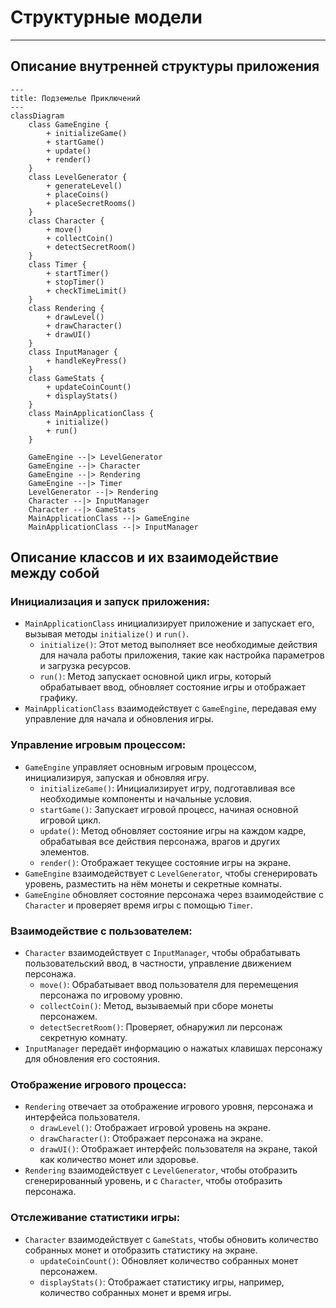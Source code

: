 # Структурные модели
----------------------------------------

## Описание внутренней структуры приложения

```mermaid
---
title: Подземелье Приключений
---
classDiagram 
    class GameEngine {
        + initializeGame()
        + startGame()
        + update()
        + render()
    }
    class LevelGenerator {
        + generateLevel()
        + placeCoins()
        + placeSecretRooms()
    }
    class Character {
        + move()
        + collectCoin()
        + detectSecretRoom()
    }
    class Timer {
        + startTimer()
        + stopTimer()
        + checkTimeLimit()
    }
    class Rendering {
        + drawLevel()
        + drawCharacter()
        + drawUI()
    }
    class InputManager {
        + handleKeyPress()
    }
    class GameStats {
        + updateCoinCount()
        + displayStats()
    }
    class MainApplicationClass {
        + initialize()
        + run()
    }

    GameEngine --|> LevelGenerator
    GameEngine --|> Character
    GameEngine --|> Rendering
    GameEngine --|> Timer
    LevelGenerator --|> Rendering
    Character --|> InputManager
    Character --|> GameStats
    MainApplicationClass --|> GameEngine
    MainApplicationClass --|> InputManager

```


## Описание классов и их взаимодействие между собой

### Инициализация и запуск приложения:

- `MainApplicationClass` инициализирует приложение и запускает его, вызывая методы `initialize()` и `run()`.
  - `initialize()`: Этот метод выполняет все необходимые действия для начала работы приложения, такие как настройка параметров и загрузка ресурсов.
  - `run()`: Метод запускает основной цикл игры, который обрабатывает ввод, обновляет состояние игры и отображает графику.
- `MainApplicationClass` взаимодействует с `GameEngine`, передавая ему управление для начала и обновления игры.

### Управление игровым процессом:

- `GameEngine` управляет основным игровым процессом, инициализируя, запуская и обновляя игру.
  - `initializeGame()`: Инициализирует игру, подготавливая все необходимые компоненты и начальные условия.
  - `startGame()`: Запускает игровой процесс, начиная основной игровой цикл.
  - `update()`: Метод обновляет состояние игры на каждом кадре, обрабатывая все действия персонажа, врагов и других элементов.
  - `render()`: Отображает текущее состояние игры на экране.
- `GameEngine` взаимодействует с `LevelGenerator`, чтобы сгенерировать уровень, разместить на нём монеты и секретные комнаты.
- `GameEngine` обновляет состояние персонажа через взаимодействие с `Character` и проверяет время игры с помощью `Timer`.

### Взаимодействие с пользователем:

- `Character` взаимодействует с `InputManager`, чтобы обрабатывать пользовательский ввод, в частности, управление движением персонажа.
  - `move()`: Обрабатывает ввод пользователя для перемещения персонажа по игровому уровню.
  - `collectCoin()`: Метод, вызываемый при сборе монеты персонажем.
  - `detectSecretRoom()`: Проверяет, обнаружил ли персонаж секретную комнату.
- `InputManager` передаёт информацию о нажатых клавишах персонажу для обновления его состояния.

### Отображение игрового процесса:

- `Rendering` отвечает за отображение игрового уровня, персонажа и интерфейса пользователя.
  - `drawLevel()`: Отображает игровой уровень на экране.
  - `drawCharacter()`: Отображает персонажа на экране.
  - `drawUI()`: Отображает интерфейс пользователя на экране, такой как количество монет или здоровье.
- `Rendering` взаимодействует с `LevelGenerator`, чтобы отобразить сгенерированный уровень, и с `Character`, чтобы отобразить персонажа.

### Отслеживание статистики игры:

- `Character` взаимодействует с `GameStats`, чтобы обновить количество собранных монет и отобразить статистику на экране.
  - `updateCoinCount()`: Обновляет количество собранных монет персонажем.
  - `displayStats()`: Отображает статистику игры, например, количество собранных монет и время игры.
